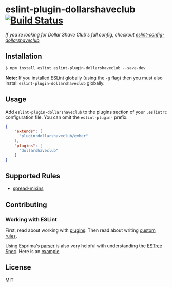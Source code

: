# eslint-plugin-dollarshaveclub [![Build Status](https://travis-ci.org/dollarshaveclub/eslint-plugin-dollarshaveclub.svg?branch=master)](https://travis-ci.org/dollarshaveclub/eslint-plugin-dollarshaveclub)

_If you're looking for Dollar Shave Club's full config, checkout [eslint-config-dollarshaveclub](https://github.com/dollarshaveclub/eslint-config-dollarshaveclub)._

## Installation

```shell
$ npm install eslint eslint-plugin-dollarshaveclub --save-dev
```

**Note:** If you installed ESLint globally (using the `-g` flag) then you must also install `eslint-plugin-dollarshaveclub` globally.

## Usage

Add `eslint-plugin-dollarshaveclub` to the plugins section of your `.eslintrc` configuration file. You can omit the `eslint-plugin-` prefix:

```json
{
    "extends": [
      "plugin:dollarshaveclub/ember"
    ],
    "plugins": [
      "dollarshaveclub"
    ]
}
```

## Supported Rules

* [spread-mixins](docs/rules/spread-mixins.md)

## Contributing

### Working with ESLint

First, read about working with [plugins](http://eslint.org/docs/developer-guide/working-with-plugins). Then read about writing [custom rules](http://eslint.org/docs/developer-guide/working-with-rules).

Using Esprima's [parser](http://esprima.org/demo/parse.html) is also very helpful with understanding the [ESTree Spec](https://github.com/estree/estree). Here is an [example](http://esprima.org/demo/parse.html?code=%2F%2F%20Life%2C%20Universe%2C%20and%20Everything%0Aexport%20default%20Ember.Component.extend(MixinOne%2C%20MixinTwo%2C%20%7B%7D)%3B%0A)

## License

MIT
